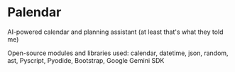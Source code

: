 # Palendar
AI-powered calendar and planning assistant (at least that's what they told me)

Open-source modules and libraries used:
calendar, datetime, json, random, ast, Pyscript, Pyodide, Bootstrap, Google Gemini SDK

